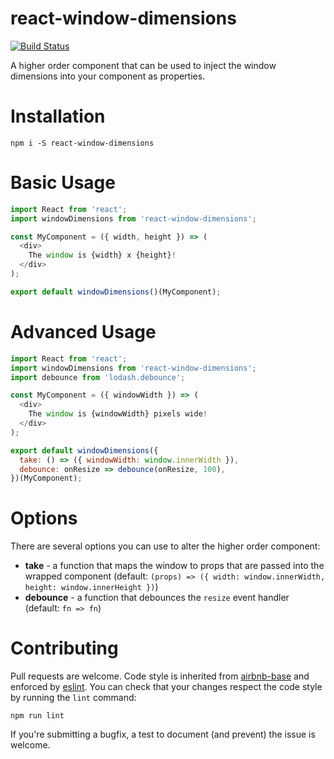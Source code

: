 # react-window-dimensions
[![Build Status](https://travis-ci.org/bharley/react-window-dimensions.svg?branch=master)](https://travis-ci.org/bharley/react-window-dimensions)

A higher order component that can be used to inject the window dimensions into your component
as properties.


# Installation

```
npm i -S react-window-dimensions
```

# Basic Usage

```js
import React from 'react';
import windowDimensions from 'react-window-dimensions';

const MyComponent = ({ width, height }) => (
  <div>
    The window is {width} x {height}!
  </div>
);

export default windowDimensions()(MyComponent);
```

# Advanced Usage

```js
import React from 'react';
import windowDimensions from 'react-window-dimensions';
import debounce from 'lodash.debounce';

const MyComponent = ({ windowWidth }) => (
  <div>
    The window is {windowWidth} pixels wide!
  </div>
);

export default windowDimensions({
  take: () => ({ windowWidth: window.innerWidth }),
  debounce: onResize => debounce(onResize, 100),
})(MyComponent);
```

# Options

There are several options you can use to alter the higher order component:

- **take** - a function that maps the window to props that are passed into the wrapped component (default: `(props) => ({ width: window.innerWidth, height: window.innerHeight })`)
- **debounce** - a function that debounces the `resize` event handler (default: `fn => fn`)

# Contributing

Pull requests are welcome. Code style is inherited from [airbnb-base] and enforced by [eslint].
You can check that your changes respect the code style by running the `lint` command:

```
npm run lint
```

If you're submitting a bugfix, a test to document (and prevent) the issue is welcome.

[eslint]: http://eslint.org/
[airbnb-base]: https://www.npmjs.com/package/eslint-config-airbnb-base
